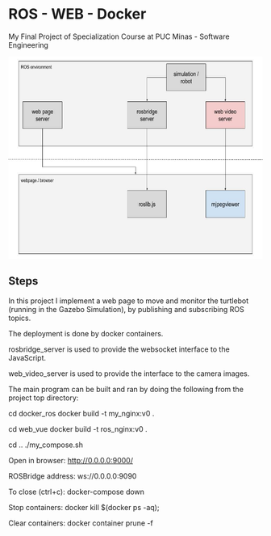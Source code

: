 # ROS - WEB - Docker
My Final Project of Specialization Course at PUC Minas - Software Engineering

<img src="media/diagram.jpg" width="700" height="400" />

## Steps

In this project I implement a web page to move and monitor the turtlebot (running in the Gazebo Simulation), by publishing and subscribing ROS topics.

The deployment is done by docker containers.

rosbridge_server is used to provide the websocket interface to the JavaScript.

web_video_server is used to provide the interface to the camera images.

The main program can be built and ran by doing the following from the project top directory:

cd docker_ros
docker build -t my_nginx:v0 .

cd web_vue
docker build -t ros_nginx:v0 .

cd ..
./my_compose.sh

Open in browser:
http://0.0.0.0:9000/

ROSBridge address: 
ws://0.0.0.0:9090

To close (ctrl+c):
docker-compose down 

Stop containers:
docker kill $(docker ps -aq); 

Clear containers:
docker container prune -f 
